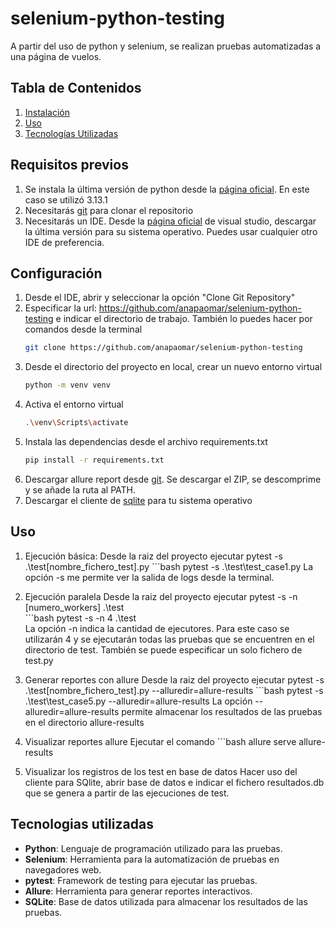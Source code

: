 # selenium-python-testing

A partir del uso de python y selenium, se realizan pruebas automatizadas a una página de vuelos.

## Tabla de Contenidos

1. [Instalación](#instalación)
2. [Uso](#uso)
3. [Tecnologías Utilizadas](#tecnologías-utilizadas)

## Requisitos previos
1. Se instala la última versión de python desde la [página oficial](https://www.python.org/downloads/). En este caso se utilizó 3.13.1
2. Necesitarás [git](https://git-scm.com/) para clonar el repositorio  
3. Necesitarás un IDE. Desde la [página oficial](https://code.visualstudio.com/download) de visual studio, descargar la última versión para su sistema operativo. Puedes usar cualquier otro IDE de preferencia.

## Configuración
1. Desde el IDE, abrir y seleccionar la opción "Clone Git Repository"
2. Especificar la url: https://github.com/anapaomar/selenium-python-testing e indicar el directorio de trabajo. 
    También lo puedes hacer por comandos desde la terminal
    ```bash
    git clone https://github.com/anapaomar/selenium-python-testing
3. Desde el directorio del proyecto en local, crear un nuevo entorno virtual
    ```bash
    python -m venv venv
4. Activa el entorno virtual
    ```bash
    .\venv\Scripts\activate 
5. Instala las dependencias desde el archivo requirements.txt
    ```bash
    pip install -r requirements.txt
6. Descargar allure report desde [git](https://github.com/allure-framework/allure2/releases). Se descargar el ZIP, se descomprime y se añade la ruta al PATH.
7. Descargar el cliente de [sqlite](https://sqlitebrowser.org/dl/) para tu sistema operativo

## Uso

1. Ejecución básica: 
    Desde la raiz del proyecto ejecutar pytest -s .\test\[nombre_fichero_test].py
        ```bash
        pytest -s .\test\test_case1.py
    La opción -s me permite ver la salida de logs desde la terminal.

2. Ejecución paralela
    Desde la raiz del proyecto ejecutar pytest -s -n [numero_workers] .\test\
        ```bash
        pytest -s -n 4 .\test\
    La opción -n indica la cantidad de ejecutores. Para este caso se utilizarán 4 y se ejecutarán todas las pruebas que se encuentren en el directorio de test.
    También se puede especificar un solo fichero de test.py

3. Generar reportes con allure
    Desde la raiz del proyecto ejecutar pytest -s .\test\[nombre_fichero_test].py --alluredir=allure-results
        ```bash
        pytest -s .\test\test_case5.py --alluredir=allure-results
    La opción --alluredir=allure-results permite almacenar los resultados de las pruebas en el directorio allure-results

4. Visualizar reportes allure
    Ejecutar el comando 
        ```bash
        allure serve allure-results

5. Visualizar los registros de los test en base de datos
    Hacer uso del cliente para SQlite, abrir base de datos e indicar el fichero resultados.db que se genera a partir de las ejecuciones de test.

## Tecnologias utilizadas

* **Python**: Lenguaje de programación utilizado para las pruebas.
* **Selenium**: Herramienta para la automatización de pruebas en navegadores web.
* **pytest**: Framework de testing para ejecutar las pruebas.
* **Allure**: Herramienta para generar reportes interactivos.
* **SQLite**: Base de datos utilizada para almacenar los resultados de las pruebas.











